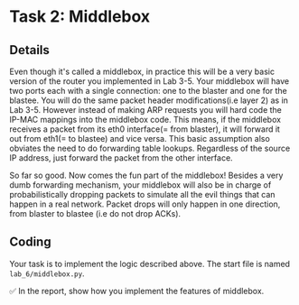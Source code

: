 # Task 2: Middlebox

##  Details

Even though it's called a middlebox, in practice this will be a very basic version of the router you implemented in Lab 3-5. Your middlebox will have two ports each with a single connection: one to the blaster and one for the blastee. You will do the same packet header modifications(i.e layer 2) as in  Lab 3-5. However instead of making ARP requests you will hard code the IP-MAC mappings into the middlebox code. This means, if the middlebox receives a packet from its eth0 interface(= from blaster), it will forward it out from eth1(= to blastee) and vice versa. This basic assumption also obviates the need to do forwarding table lookups. Regardless of the source IP address, just forward the packet from the other interface.

So far so good. Now comes the fun part of the middlebox! Besides a very dumb forwarding mechanism, your middlebox will also be in charge of probabilistically dropping packets to simulate all the evil things that can happen in a real network. Packet drops will only happen in one direction, from blaster to blastee (i.e do not drop ACKs). 


## Coding

Your task is to implement the logic described above. The start file is named `lab_6/middlebox.py`.

✅ In the report, show how you implement the features of middlebox.

